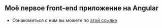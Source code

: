 ## Моё первое front-end приложение на Angular

- Ознакомиться с ним вы можете по [этой ссылке](https://nick-v-i.github.io/burgers/)
